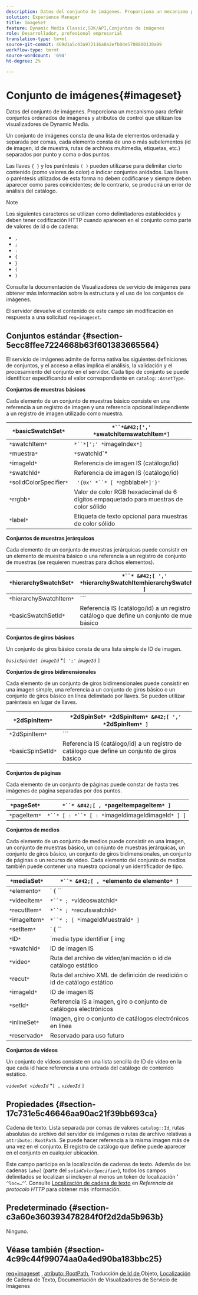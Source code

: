 ```yaml
---
description: Datos del conjunto de imágenes. Proporciona un mecanismo para definir conjuntos ordenados de imágenes y atributos de control que utilizan los visualizadores de Dynamic Media.
solution: Experience Manager
title: ImageSet
feature: Dynamic Media Classic,SDK/API,Conjuntos de imágenes
role: Desarrollador, profesional empresarial
translation-type: tm+mt
source-git-commit: 469d1a5c43a972116a8a2efb0de5708800130a99
workflow-type: tm+mt
source-wordcount: '694'
ht-degree: 2%

---
```



# Conjunto de imágenes{#imageset}

Datos del conjunto de imágenes. Proporciona un mecanismo para definir conjuntos ordenados de imágenes y atributos de control que utilizan los visualizadores de Dynamic Media.

Un conjunto de imágenes consta de una lista de elementos ordenada y separada por comas, cada elemento consta de uno o más subelementos (id de imagen, id de muestra, rutas de archivos multimedia, etiquetas, etc.) separados por punto y coma o dos puntos.

Las llaves `{ }` y los paréntesis `( )` pueden utilizarse para delimitar cierto contenido (como valores de color) o indicar conjuntos anidados. Las llaves o paréntesis utilizados de esta forma no deben codificarse y siempre deben aparecer como pares coincidentes; de lo contrario, se producirá un error de análisis del catálogo.

>[!NOTE]
>
>Los siguientes caracteres se utilizan como delimitadores establecidos y deben tener codificación HTTP cuando aparecen en el conjunto como parte de valores de id o de cadena:
>
>* `,`
>* `;`
>* `:`
>* `{`
>* `}`
>* `(`
>* `)`



Consulte la documentación de Visualizadores de servicio de imágenes para obtener más información sobre la estructura y el uso de los conjuntos de imágenes.

El servidor devuelve el contenido de este campo sin modificación en respuesta a una solicitud `req=imageset`.

## Conjuntos estándar {#section-5ecc8ffee7224668b63f601383665564}

El servicio de imágenes admite de forma nativa las siguientes definiciones de conjuntos, y el acceso a ellas implica el análisis, la validación y el procesamiento del conjunto en el servidor. Cada tipo de conjunto se puede identificar especificando el valor correspondiente en `catalog::AssetType`.

**Conjuntos de muestras básicos**

Cada elemento de un conjunto de muestras básico consiste en una referencia a un registro de imagen y una referencia opcional independiente a un registro de imagen utilizado como muestra.

| `*`basicSwatchSet`*` | `*``*&#42;[',' *`swatchItemswatchItem`*]` |
|---|---|
| `*`swatchItem`*` | `*``*[';' *`imageIndex`*]` |
| `*`muestra`*` | `*`swatchId`*|solidColorSpecifier` |
| `*`imageId`*` | Referencia de imagen IS (catálogo/id) |
| `*`swatchId`*` | Referencia de imagen IS (catálogo/id) |
| `*`solidColorSpecifier`*` | ` '{0x' *``* [ *`rgbblabel`*]'}'` |
| `*`rrgbb`*` | Valor de color RGB hexadecimal de 6 dígitos empaquetado para muestras de color sólido |
| `*`label`*` | Etiqueta de texto opcional para muestras de color sólido |

**Conjuntos de muestras jerárquicos**

Cada elemento de un conjunto de muestras jerárquicas puede consistir en un elemento de muestra básico o una referencia a un registro de conjunto de muestras (se requieren muestras para dichos elementos).

| `*`hierarchySwatchSet`*` | `*``* &#42;[ ',' *`hierarchySwatchItemhierarchySwatchItem`* ]` |
|---|---|
| `*`hierarchySwatchItem`*` | `*``* | { *``* ';' *`swatchItembasicSwatchSetViewMuestra`* }` |
| `*`basicSwatchSetId`*` | Referencia IS (catálogo/id) a un registro de catálogo que define un conjunto de muestras básico |

**Conjuntos de giros básicos**

Un conjunto de giros básico consta de una lista simple de ID de imagen.

*`basicSpinSet imageId`*  *`[ ';'`  *`imageId`* `]`

**Conjuntos de giros bidimensionales**

Cada elemento de un conjunto de giros bidimensionales puede consistir en una imagen simple, una referencia a un conjunto de giros básico o un conjunto de giros básico en línea delimitado por llaves. Se pueden utilizar paréntesis en lugar de llaves.

| `*`2dSpinItem`*` | `*`2dSpinSet`* *`2dSpinItem`* &#42;[ ',' *`2dSpinItem`* ]` |
|---|---|
| `*`2dSpinItem`*` | `*``* | { '{' *``* '}' } | *`imageIdbasicSpinSetbasicSpinSetId`*` |
| `*`basicSpinSetId`*` | Referencia IS (catálogo/id) a un registro de catálogo que define un conjunto de giros básico |

**Conjuntos de páginas**

Cada elemento de un conjunto de páginas puede constar de hasta tres imágenes de página separadas por dos puntos.

| `*`pageSet`*` | `*``* &#42;[ , *`pageItempageItem`* ]` |
|---|---|
| `*`pageItem`*` | `*``* [ : *``* [ : *`imageIdimageIdimageId`* ] ]` |

**Conjuntos de medios**

Cada elemento de un conjunto de medios puede consistir en una imagen, un conjunto de muestras básico, un conjunto de muestras jerárquicas, un conjunto de giros básico, un conjunto de giros bidimensionales, un conjunto de páginas o un recurso de vídeo. Cada elemento del conjunto de medios también puede contener una muestra opcional y un identificador de tipo.

| `*`mediaSet`*` | `*``* &#42;[ , *`elemento de elemento`* ]` |
|---|---|
| `*`elemento`*` | ` { *``* | *``* | *``*}} | *``* } [ ; [ *``* ] [ ; [ *`videoItemrecutItemimageItemsetItemIDreserve`* ] ] ]` |
| `*`videoItem`*` | `*``* ; *`videoswatchId`*` |
| `*`recutItem`*` | `*``* ; *`recutswatchId`*` |
| `*`imageItem`*` | `*``* ; [ *`imageIdMuestraId`* ]` |
| `*`setItem`*` | ` { *``* | { '{' *``* '}' } } ; *`setIdinlineSetswatchId`*` |
| `*`ID`*` | `media type identifier [ img | basic | advanced_image | img | img_set | advanced_imageset | advanced_swatchset | spin | video ]` |
| `*`swatchId`*` | ID de imagen IS |
| `*`video`*` | Ruta del archivo de vídeo/animación o id de catálogo estático |
| `*`recut`*` | Ruta del archivo XML de definición de reedición o id de catálogo estático |
| `*`imageId`*` | ID de imagen IS |
| `*`setId`*` | Referencia IS a imagen, giro o conjunto de catálogos electrónicos |
| `*`inlineSet`*` | Imagen, giro o conjunto de catálogos electrónicos en línea |
| `*`reservado`*` | Reservado para uso futuro |

**Conjuntos de vídeos**

Un conjunto de vídeos consiste en una lista sencilla de ID de vídeo en la que cada id hace referencia a una entrada del catálogo de contenido estático.

*`videoSet videoId`*  *`[ ,`  *`videoId`* `]`

## Propiedades {#section-17c731e5c46646aa90ac21f39bb693ca}

Cadena de texto. Lista separada por comas de valores `catalog::Id`, rutas absolutas de archivo del servidor de imágenes o rutas de archivo relativas a `attribute::RootPath`. Se puede hacer referencia a la misma imagen más de una vez en el conjunto. El registro de catálogo que define puede aparecer en el conjunto en cualquier ubicación.

Este campo participa en la localización de cadenas de texto. Además de las cadenas *`label`* (parte del *`solidColorSpecifier`*), todos los campos delimitados se localizan si incluyen al menos un token de localización &#39; `^loc=…^`&#39;. Consulte [Localización de cadena de texto](/help/aem-is-ir-api/is-api/http-ref/image-serving-api-ref/c-http-protocol-reference/c-syntax-and-features/r-text-string-localization.md) en *Referencia de protocolo HTTP* para obtener más información.

## Predeterminado {#section-c3a60e360393478284f0f2d2da5b963b}

Ninguno.

## Véase también {#section-4c99c44f99074aa0a4ed90ba183bbc25}

[req=imageset](/help/aem-is-ir-api/is-api/http-ref/image-serving-api-ref/c-http-protocol-reference/c-command-reference/r-req/r-req.md) ,  [atributo::RootPath](/help/aem-is-ir-api/is-api/image-catalog/image-serving-api-ref/c-image-catalog-reference/c-attributes-reference/r-rootpath.md), Traducción [ de Id de ](/help/aem-is-ir-api/is-api/http-ref/image-serving-api-ref/c-http-protocol-reference/c-syntax-and-features/r-object-id-translation.md) Objeto,  [Localización](/help/aem-is-ir-api/is-api/http-ref/image-serving-api-ref/c-http-protocol-reference/c-syntax-and-features/r-text-string-localization.md)  de Cadena de Texto, Documentación de Visualizadores de Servicio de Imágenes
